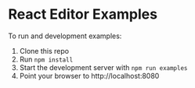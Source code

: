 React Editor Examples
=====================

To run and development examples:

1. Clone this repo
2. Run `npm install`
3. Start the development server with `npm run examples`
4. Point your browser to http://localhost:8080

